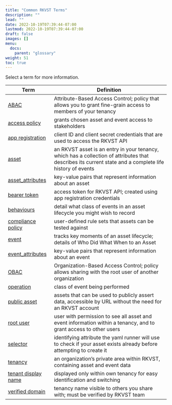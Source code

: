 ```yaml
---
title: "Common RKVST Terms"
description: ""
lead: ""
date: 2022-10-19T07:39:44-07:00
lastmod: 2022-10-19T07:39:44-07:00
draft: false
images: []
menu: 
  docs:
    parent: "glossary"
weight: 51
toc: true
---
```


Select a term for more information.

| **Term**            | **Definition**                                                                                                       |
|---------------------|----------------------------------------------------------------------------------------------------------------------|
| [ABAC](https://docs.rkvst.com/docs/rkvst-basics/managing-access-to-an-asset-with-abac/)                | Attribute-Based Access Control; policy that allows you to grant fine-grain access to members of your tenancy         |
| [access policy](https://docs.rkvst.com/docs/overview/core-concepts/#access-policies)       | grants chosen asset and event access to stakeholders                                                                 |
| [app registration](https://docs.rkvst.com/docs/rkvst-basics/getting-access-tokens-using-app-registrations/#creating-an-app-registration)    | client ID and client secret credentials that are used to access the RKVST API                                        |
| [asset](https://docs.rkvst.com/docs/overview/core-concepts/#assets)               | an RKVST asset is an entry in your tenancy, which has a collection of attributes that describes its current state and a complete life history of events |
| [asset_attributes](https://docs.rkvst.com/docs/rkvst-basics/creating-an-asset/#creating-an-asset)    | key-value pairs that represent information about an asset                                                            |
| [bearer token](https://docs.rkvst.com/docs/rkvst-basics/creating-an-asset/#creating-an-asset)        | access token for RKVST API; created using app registration credentials                                               |
| [behaviours](https://docs.rkvst.com/docs/rkvst-basics/creating-an-asset/#creating-an-asset)          | detail what class of events in an asset lifecycle you might wish to record                                           |
| [compliance policy](https://docs.rkvst.com/docs/beyond-the-basics/compliance-policies/)   | user-defined rule sets that assets can be tested against                                                             |
| [event](https://docs.rkvst.com/docs/overview/core-concepts/#events)               | tracks key moments of an asset lifecycle; details of Who Did What When to an Asset                                   |
| [event_attributes](https://docs.rkvst.com/docs/rkvst-basics/creating-an-event-against-an-asset/#creating-events)    | key-value pairs that represent information about an event                                                            |
| [OBAC](https://docs.rkvst.com/docs/rkvst-basics/sharing-assets-with-obac/)                | Organization-Based Access Control; policy allows sharing with the root user of another organization                  |
| [operation](https://docs.rkvst.com/docs/rkvst-basics/creating-an-event-against-an-asset/#creating-events)           | class of event being performed                                                                                       |
| [public asset](https://docs.rkvst.com/docs/beyond-the-basics/public-attestation/)        | assets that can be used to publicly assert data, accessible by URL without the need for an RKVST account                                                   |
| [root user](https://docs.rkvst.com/docs/rkvst-basics/getting-access-tokens-using-app-registrations/#creating-an-app-registration)           | user with permission to see all asset and event information within a tenancy, and to grant access to other users     |
| [selector](https://docs.rkvst.com/docs/rkvst-basics/creating-an-asset/#creating-an-asset)            | identifying attribute the yaml runner will use to check if your asset exists already before attempting to create it  |
| [tenancy](https://docs.rkvst.com/docs/overview/core-concepts/#tenancies)             | an organization’s private area within RKVST, containing asset and event data                                         |
| [tenant display name](https://docs.rkvst.com/docs/beyond-the-basics/verified-domain/) | displayed only within own tenancy for easy identification and switching                                              |
| [verified domain](https://docs.rkvst.com/docs/beyond-the-basics/verified-domain/)     | tenancy name visible to others you share with; must be verified by RKVST team                                        |